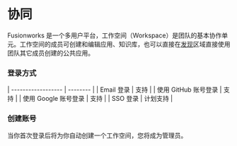 # 协同

Fusionworks 是一个多用户平台，工作空间（Workspace）是团队的基本协作单元。工作空间的成员可创建和编辑应用、知识库，也可以直接在[发现](app/)区域直接使用团队其它成员创建的公共应用。

### 登录方式

| ------------------ | -------- |
| Email 登录       | 支持    |
| 使用 GitHub 账号登录 | 支持 |
| 使用 Google 账号登录 | 支持 |
| SSO 登录         | 计划支持 |

### 创建账号

当你首次登录后将为你自动创建一个工作空间，您将成为管理员。
